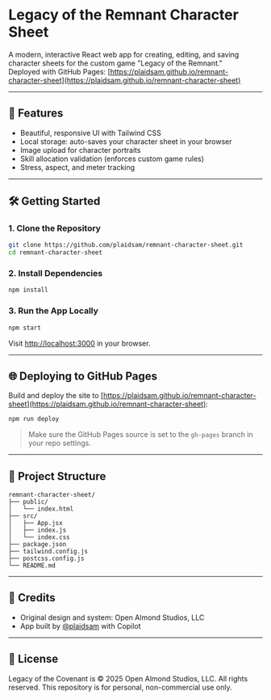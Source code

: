 # Legacy of the Remnant Character Sheet

A modern, interactive React web app for creating, editing, and saving character sheets for the custom game "Legacy of the Remnant."  
Deployed with GitHub Pages: [https://plaidsam.github.io/remnant-character-sheet](https://plaidsam.github.io/remnant-character-sheet)

---

## 🚀 Features

- Beautiful, responsive UI with Tailwind CSS
- Local storage: auto-saves your character sheet in your browser
- Image upload for character portraits
- Skill allocation validation (enforces custom game rules)
- Stress, aspect, and meter tracking

---

## 🛠️ Getting Started

### 1. Clone the Repository

```bash
git clone https://github.com/plaidsam/remnant-character-sheet.git
cd remnant-character-sheet
```

### 2. Install Dependencies

```bash
npm install
```

### 3. Run the App Locally

```bash
npm start
```
Visit [http://localhost:3000](http://localhost:3000) in your browser.

---

## 🌐 Deploying to GitHub Pages

Build and deploy the site to [https://plaidsam.github.io/remnant-character-sheet](https://plaidsam.github.io/remnant-character-sheet):

```bash
npm run deploy
```

> Make sure the GitHub Pages source is set to the `gh-pages` branch in your repo settings.

---

## 📁 Project Structure

```
remnant-character-sheet/
├── public/
│   └── index.html
├── src/
│   ├── App.jsx
│   ├── index.js
│   └── index.css
├── package.json
├── tailwind.config.js
├── postcss.config.js
└── README.md
```

---

## 📝 Credits

- Original design and system: Open Almond Studios, LLC
- App built by [@plaidsam](https://github.com/plaidsam) with Copilot

---

## 📜 License

Legacy of the Covenant is &copy; 2025 Open Almond Studios, LLC. All rights reserved.
This repository is for personal, non-commercial use only.
